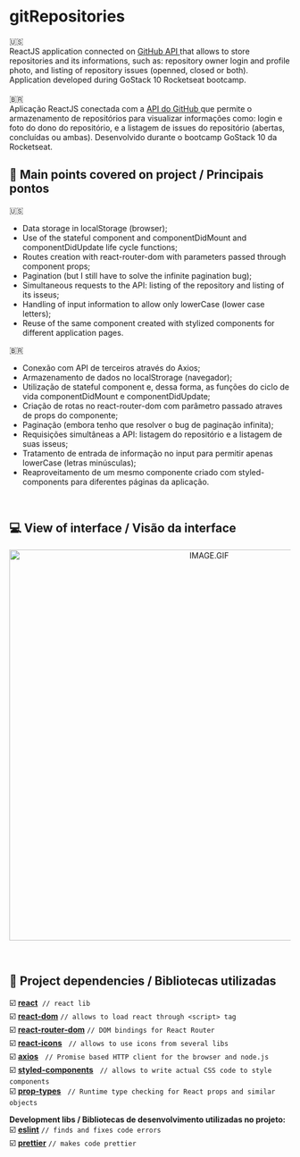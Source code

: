 # gitRepositories


:us: 
<br>
ReactJS application connected on  <a href="https://developer.github.com/v3/"> GitHub API </a> that allows to store repositories and its informations, such as: repository owner login and profile photo, and listing of repository issues (openned, closed or both). 
Application developed during GoStack 10 Rocketseat bootcamp.
<br>
<br>
<span>&#x1f1e7;&#x1f1f7;</span>
<br>
Aplicação ReactJS conectada com a <a href="https://developer.github.com/v3/"> API do GitHub </a> que permite o armazenamento de repositórios para visualizar informações como: login e foto do dono do repositório, e a listagem de issues do repositório (abertas, concluídas ou ambas).
Desenvolvido durante o bootcamp GoStack 10 da Rocketseat.
##  :mag_right: Main points covered on project / Principais pontos
:us: 
<br>

- Data storage in localStorage (browser);
- Use of the stateful component and componentDidMount and componentDidUpdate life cycle functions;
- Routes creation with react-router-dom with parameters passed through component props;
- Pagination (but I still have to solve the infinite pagination bug);
- Simultaneous requests to the API: listing of the repository and listing of its isseus;
- Handling of input information to allow only lowerCase (lower case letters);
- Reuse of the same component created with stylized components for different application pages.



<span>&#x1f1e7;&#x1f1f7;</span>
<br>
- Conexão com API de terceiros através do Axios;
- Armazenamento de dados no localStrorage (navegador);
- Utilização de stateful component e, dessa forma, as funções do ciclo de vida componentDidMount e componentDidUpdate;
- Criação de rotas no react-router-dom com parâmetro passado atraves de props do componente;
- Paginação (embora tenho que resolver o bug de paginação infinita);
- Requisições simultâneas a API: listagem do repositório e a listagem de suas isseus;
- Tratamento de entrada de informação no input para permitir apenas lowerCase (letras minúsculas);
- Reaproveitamento de um mesmo componente criado com styled-components para diferentes páginas da aplicação. 



<br>


##  :computer: View of interface / Visão da interface

<p align="center">
  <img alt="IMAGE.GIF" title="html-image" src="./gitRepo.gif" width="700px" >
</p>


<div sstyle={{text-align: 'center'}}>


  </div>


<br>

##  :link: Project dependencies / Bibliotecas utilizadas

:ballot_box_with_check: **<a href="https://pt-br.reactjs.org/">react</a>**     `// react lib` <br>
:ballot_box_with_check: **<a href="https://www.npmjs.com/package/react-dom">react-dom</a>**    `// allows to load react through <script> tag ` <br>
:ballot_box_with_check: **<a href="https://www.npmjs.com/package/react-router-dom">react-router-dom</a>**         `// DOM bindings for React Router ` <br>
:ballot_box_with_check: **<a href="https://www.npmjs.com/package/react-icons">react-icons</a>**            `// allows to use icons from several libs`  <br>
:ballot_box_with_check: **<a href="https://github.com/axios/axios">axios</a>**            `// Promise based HTTP client for the browser and node.js`  <br>
:ballot_box_with_check: **<a href="https://styled-components.com/">styled-components</a>**            `// allows to write actual CSS code to style components`  <br>
:ballot_box_with_check: **<a href="https://www.npmjs.com/package/prop-types">prop-types</a>**            `// Runtime type checking for React props and similar objects`  <br>


**Development libs / Bibliotecas de desenvolvimento utilizadas no projeto:**
<br>
:ballot_box_with_check: **<a href="https://eslint.org/">eslint</a>**    `// finds and fixes code errors` 
<br>
:ballot_box_with_check: **<a href="https://prettier.io/">prettier</a>**  `// makes code prettier` 
<br>
